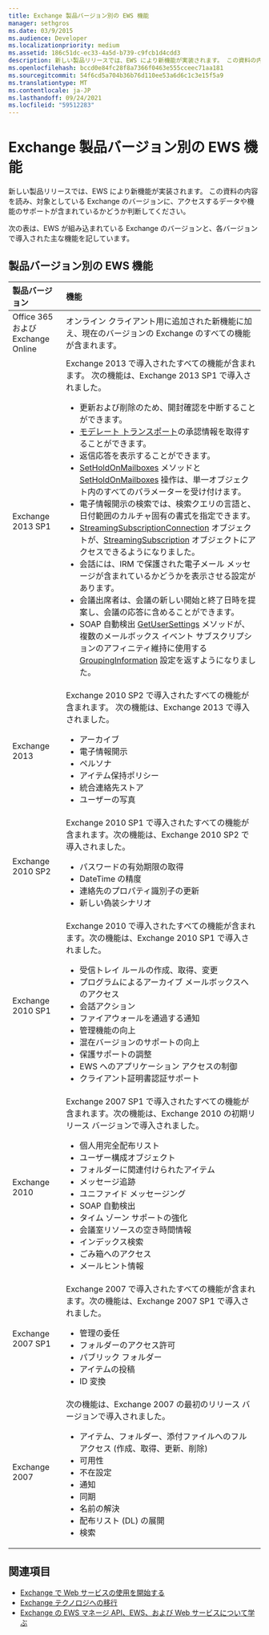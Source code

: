 ```yaml
---
title: Exchange 製品バージョン別の EWS 機能
manager: sethgros
ms.date: 03/9/2015
ms.audience: Developer
ms.localizationpriority: medium
ms.assetid: 186c51dc-ec33-4a5d-b739-c9fcb1d4cdd3
description: 新しい製品リリースでは、EWS により新機能が実装されます。 この資料の内容を読み、対象としている Exchange のバージョンに、アクセスするデータや機能のサポートが含まれているかどうか判断してください。
ms.openlocfilehash: bccd0e84fc28f8a7366f0463e555cceec71aa181
ms.sourcegitcommit: 54f6cd5a704b36b76d110ee53a6d6c1c3e15f5a9
ms.translationtype: MT
ms.contentlocale: ja-JP
ms.lasthandoff: 09/24/2021
ms.locfileid: "59512283"
---
```

# <a name="ews-functionality-in-exchange-product-versions"></a>Exchange 製品バージョン別の EWS 機能

新しい製品リリースでは、EWS により新機能が実装されます。 この資料の内容を読み、対象としている Exchange のバージョンに、アクセスするデータや機能のサポートが含まれているかどうか判断してください。 
  
次の表は、EWS が組み込まれている Exchange のバージョンと、各バージョンで導入された主な機能を記しています。
  
## <a name="ews-features-by-product-version"></a>製品バージョン別の EWS 機能

|**製品バージョン**|**機能**|
|:-----|:-----|
|Office 365 および Exchange Online |オンライン クライアント用に追加された新機能に加え、現在のバージョンの Exchange のすべての機能が含まれます。  |
|Exchange 2013 SP1 | Exchange 2013 で導入されたすべての機能が含まれます。 次の機能は、Exchange 2013 SP1 で導入されました。<ul><li>更新および削除のため、開封確認を中断することができます。</li><li>[モデレート トランスポート](https://msdn.microsoft.com/library/43a89f71-8002-4cb0-b3c8-1c2b2597f227%28Office.15%29.aspx)の承認情報を取得することができます。</li><li>返信応答を表示することができます。</li><li>[SetHoldOnMailboxes](https://msdn.microsoft.com/library/microsoft.exchange.webservices.data.exchangeservice.setholdonmailboxes%28v=exchg.80%29.aspx) メソッドと [SetHoldOnMailboxes](https://msdn.microsoft.com/library/9015a0d8-3495-461b-aa79-797d23169585%28Office.15%29.aspx) 操作は、単一オブジェクト内のすべてのパラメーターを受け付けます。</li><li>電子情報開示の検索では、検索クエリの言語と、日付範囲のカルチャ固有の書式を指定できます。</li><li>[StreamingSubscriptionConnection](https://msdn.microsoft.com/library/microsoft.exchange.webservices.data.streamingsubscriptionconnection%28v=exchg.80%29.aspx) オブジェクトが、[StreamingSubscription](https://msdn.microsoft.com/library/microsoft.exchange.webservices.data.streamingsubscription%28v=exchg.80%29.aspx) オブジェクトにアクセスできるようになりました。</li><li>会話には、IRM で保護された電子メール メッセージが含まれているかどうかを表示させる設定があります。</li><li>会議出席者は、会議の新しい開始と終了日時を提案し、会議の応答に含めることができます。</li><li>SOAP 自動検出 [GetUserSettings](https://msdn.microsoft.com/library/microsoft.exchange.webservices.autodiscover.autodiscoverservice.getusersettings%28v=exchg.80%29.aspx) メソッドが、複数のメールボックス イベント サブスクリプションのアフィニティ維持に使用する [GroupingInformation](https://msdn.microsoft.com/library/office/dn529149%28v=exchg.150%29.aspx) 設定を返すようになりました。</li></ul> |
|Exchange 2013  | Exchange 2010 SP2 で導入されたすべての機能が含まれます。 次の機能は、Exchange 2013 で導入されました。  <ul><li>  アーカイブ</li><li>電子情報開示</li><li>ペルソナ</li><li>アイテム保持ポリシー</li><li>統合連絡先ストア</li><li>ユーザーの写真</li></ul> |
|Exchange 2010 SP2  | Exchange 2010 SP1 で導入されたすべての機能が含まれます。次の機能は、Exchange 2010 SP2 で導入されました。  <ul><li>  パスワードの有効期限の取得</li><li>DateTime の精度</li><li>連絡先のプロパティ識別子の更新</li><li>新しい偽装シナリオ</li></ul> |
|Exchange 2010 SP1  | Exchange 2010 で導入されたすべての機能が含まれます。次の機能は、Exchange 2010 SP1 で導入されました。  <ul><li>  受信トレイ ルールの作成、取得、変更</li><li>プログラムによるアーカイブ メールボックスへのアクセス</li><li>会話アクション</li><li>ファイアウォールを通過する通知</li><li>管理機能の向上</li><li>混在バージョンのサポートの向上</li><li>保護サポートの調整</li><li>EWS へのアプリケーション アクセスの制御</li><li>クライアント証明書認証サポート</li></ul> |
|Exchange 2010  | Exchange 2007 SP1 で導入されたすべての機能が含まれます。次の機能は、Exchange 2010 の初期リリース バージョンで導入されました。 <ul> <li>  個人用完全配布リスト</li><li>ユーザー構成オブジェクト</li><li>フォルダーに関連付けられたアイテム</li><li>メッセージ追跡</li><li>ユニファイド メッセージング</li><li>SOAP 自動検出  </li><li>タイム ゾーン サポートの強化</li><li>会議室リソースの空き時間情報</li><li>インデックス検索</li><li>ごみ箱へのアクセス</li><li>メールヒント情報</li></ul> |
|Exchange 2007 SP1  | Exchange 2007 で導入されたすべての機能が含まれます。次の機能は、Exchange 2007 SP1 で導入されました。  <ul><li>  管理の委任</li><li>フォルダーのアクセス許可</li><li>パブリック フォルダー</li><li>アイテムの投稿</li><li>ID 変換</li></ul> |
|Exchange 2007  | 次の機能は、Exchange 2007 の最初のリリース バージョンで導入されました。  <ul><li>  アイテム、フォルダー、添付ファイルへのフル アクセス (作成、取得、更新、削除)</li><li>可用性</li><li>不在設定</li><li>通知</li><li>同期</li><li>名前の解決</li><li>配布リスト (DL) の展開</li><li>検索</li></ul> |
   
## <a name="see-also"></a>関連項目

- [Exchange で Web サービスの使用を開始する](start-using-web-services-in-exchange.md)
- [Exchange テクノロジへの移行](../migrating-to-exchange-online-and-exchange-2013-technologies.md)
- [Exchange の EWS マネージ API、EWS、および Web サービスについて学ぶ](explore-the-ews-managed-api-ews-and-web-services-in-exchange.md)  
    

